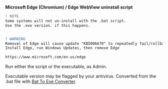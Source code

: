 **Microsoft Edge (Chromium) / Edge WebView uninstall script**

```diff
! NOTE
Some systems will not un-install with the .bat script.
Use the .exe version. if this happens.


! WARNING
Removal of Edge will cause update "KB5006670" to repeatedly fail/rollback.
Install Edge, run Windows Updates, then remove Edge

https://www.microsoft.com/en-us/edge
```


Run either the script or the executable, as Admin.  

Executable version may be flagged by your antivirus.
Converted from the .bat file with [Bat To Exe Converter](https://www.majorgeeks.com/files/details/bat_to_exe_converter.html).  
